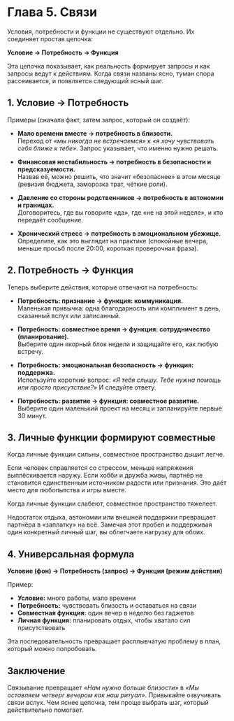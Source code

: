 # Глава 5. Связи

Условия, потребности и функции не существуют отдельно. Их соединяет простая цепочка:

**Условие → Потребность → Функция**

Эта цепочка показывает, как реальность формирует запросы и как запросы ведут к действиям. Когда связи названы ясно, туман спора рассеивается, и появляется следующий ясный шаг.

## 1. Условие → Потребность

Примеры (сначала факт, затем запрос, который он создаёт):

- **Мало времени вместе → потребность в близости.**<br/>
  Переход от *«мы никогда не встречаемся»* к *«я хочу чувствовать себя ближе к тебе»*. Запрос указывает, что именно нужно решать.

- **Финансовая нестабильность → потребность в безопасности и предсказуемости.**<br/>
  Назвав её, можно решить, что значит «безопаснее» в этом месяце (ревизия бюджета, заморозка трат, чёткие роли).

- **Давление со стороны родственников → потребность в автономии и границах.**<br/>
  Договоритесь, где вы говорите «да», где «не на этой неделе», и кто передаёт сообщение.

- **Хронический стресс → потребность в эмоциональном убежище.**<br/>
  Определите, как это выглядит на практике (спокойные вечера, меньше просьб после 20:00, короткая проверочная фраза).

## 2. Потребность → Функция

Теперь выберите действия, которые отвечают на потребность:

- **Потребность: признание → функция: коммуникация.**<br/>
  Маленькая привычка: одна благодарность или комплимент в день, сказанный вслух или записанный.

- **Потребность: совместное время → функция: сотрудничество (планирование).**<br/>
  Выберите один якорный блок недели и защищайте его, как любую встречу.

- **Потребность: эмоциональная безопасность → функция: поддержка.**<br/>
  Используйте короткий вопрос: *«Я тебя слышу. Тебе нужна помощь или просто присутствие?»* И следуйте ответу.

- **Потребность: развитие → функция: совместное развитие.**<br/>
  Выберите один маленький проект на месяц и запланируйте первые 30 минут.

## 3. Личные функции формируют совместные

Когда личные функции сильны, совместное пространство дышит легче.

Если человек справляется со стрессом, меньше напряжения выплёскивается наружу. Если хобби и дружба живы, партнёр не становится единственным источником радости или признания. Это даёт место для любопытства и игры вместе.

Когда личные функции слабеют, совместное пространство тяжелеет.

Недостаток отдыха, автономии или внешней поддержки превращает партнёра в «заплатку» на всё. Замечая этот пробел и поддерживая один конкретный личный шаг, вы облегчаете нагрузку для обоих.

## 4. Универсальная формула

**Условие (фон) → Потребность (запрос) → Функция (режим действия)**

Пример:

- **Условие:** много работы, мало времени
- **Потребность:** чувствовать близость и оставаться на связи
- **Совместная функция:** один вечер в неделю без гаджетов
- **Личная функция:** планировать отдых, чтобы хватало сил присутствовать

Эта последовательность превращает расплывчатую проблему в план, который можно попробовать.

## Заключение

Связывание превращает *«Нам нужно больше близости»* в *«Мы оставляем четверг вечером как наш ритуал»*. Привыкайте озвучивать связи вслух. Чем яснее цепочка, тем проще выбрать шаг, который действительно помогает.
